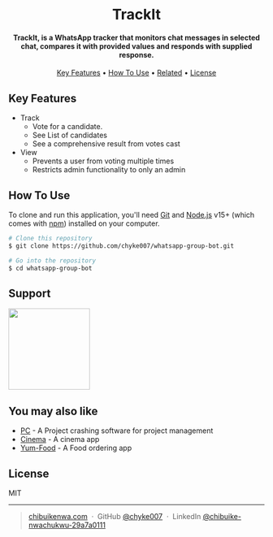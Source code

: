 <h1 align="center">
  <br>
  <br>
  TrackIt
  <br>
</h1>
<h4 align="center">TrackIt, is a WhatsApp tracker that monitors chat messages in selected chat, compares it with provided values and responds with supplied response.</h4>

<p align="center">
  <a href="#key-features">Key Features</a> •
  <a href="#how-to-use">How To Use</a> •
  <a href="#you-may-also-like">Related</a> •
  <a href="#license">License</a>
</p>

## Key Features

- Track
  - Vote for a candidate.
  - See List of candidates
  - See a comprehensive result from votes cast
- View
  - Prevents a user from voting multiple times
  - Restricts admin functionality to only an admin

## How To Use

To clone and run this application, you'll need [Git](https://git-scm.com) and [Node.js](https://nodejs.org/en/download/) v15+ (which comes with [npm](http://npmjs.com)) installed on your computer.

```bash
# Clone this repository
$ git clone https://github.com/chyke007/whatsapp-group-bot.git

# Go into the repository
$ cd whatsapp-group-bot

```


## Support

<a href="https://www.patreon.com/chyke007">
	<img src="https://c5.patreon.com/external/logo/become_a_patron_button@2x.png" width="160">
</a>

## You may also like

- [PC](https://github.com/chyke007/pc) - A Project crashing software for project management
- [Cinema](https://github.com/chyke007/cinemaapp) - A cinema app
- [Yum-Food](https://github.com/chyke007/Yum-food) - A Food ordering app

## License

MIT

---

> [chibuikenwa.com](https://www.chibuikenwa.com) &nbsp;&middot;&nbsp;
> GitHub [@chyke007](https://github.com/chyke007) &nbsp;&middot;&nbsp;
> LinkedIn [@chibuike-nwachukwu-29a7a0111](https://linkedin.com/in/chibuike-nwachukwu-29a7a0111)
